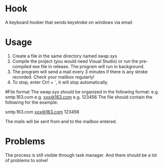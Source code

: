 # Hook
A keyboard hooker that sends keystroke on windows via email

# Usage
1. Create a file in the same directory named swap.sys
2. Compile the project (you would need Visual Studio) or run the pre-compiled exe file in release. The program will run in background.
3. The program will send a mail every 3 minutes if there is any stroke recorded. Check your mailbox regularly!
4. To stop, enter Ctrl + `, it will stop automatically.

#File format
The swap.sys should be organized in the following format:
<The server that the mail request should be sent to> e.g. smtp.163.com
<Mail address you want to use> e.g. xxx@163.com
<Mailbox password> e.g. 123456
The file should contain the following for the example:

smtp.163.com
xxx@163.com
123456

The mails will be sent from and to the mailbox entered.

# Problems
The process is still visible through task manager.
And there should be a lot of problems to solve!
